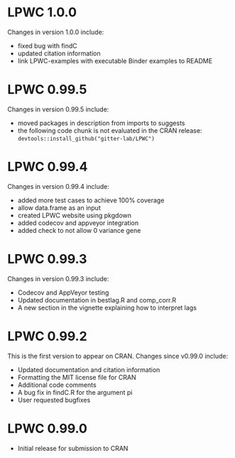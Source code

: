 # LPWC 1.0.0
Changes in version 1.0.0 include:

* fixed bug with findC
* updated citation information
* link LPWC-examples with executable Binder examples to README

# LPWC 0.99.5
Changes in version 0.99.5 include:

* moved packages in description from imports to suggests
* the following code chunk is not evaluated in the CRAN release:
`devtools::install_github("gitter-lab/LPWC")`

# LPWC 0.99.4
Changes in version 0.99.4 include:

* added more test cases to achieve 100% coverage
* allow data.frame as an input
* created LPWC website using pkgdown
* added codecov and appveyor integration
* added check to not allow 0 variance gene


# LPWC 0.99.3
Changes in version 0.99.3 include:

* Codecov and AppVeyor testing
* Updated documentation in bestlag.R and comp_corr.R
* A new section in the vignette explaining how to interpret lags


# LPWC 0.99.2
This is the first version to appear on CRAN. Changes since v0.99.0 include:

* Updated documentation and citation information
* Formatting the MIT license file for CRAN
* Additional code comments
* A bug fix in findC.R for the argument pi
* User requested bugfixes


# LPWC 0.99.0
* Initial release for submission to CRAN
